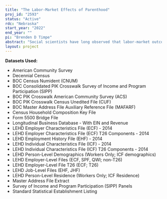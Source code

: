```yaml
---
title: "The Labor-Market Effects of Parenthood"
proj_id: "2593"
status: "Active"
rdc: "Nebraska"
start_year: "2022"
end_year: ""
pi: "Brenden D Timpe"
abstract: "Social scientists have long observed that labor-market outcomes and the accumulation of human capital are closely related to decisions about fertility. Yet much is still unknown about the way families balance the responsibilities of child-bearing, child-rearing, and career planning. Less still is known about the potential spillover effects on firms, co-workers, and social networks. This project will enhance Census data products and advance the academic literature by using Census household roster data to link family members to one another, allowing information on household relationships to be incorporated in analyses using the LEHD and other large-scale administrative data. We will use these linked data to study the relationship between child-bearing and the demographic, social, and economic characteristics of parents, their co-workers, and firms."
layout: project
---
```


**Datasets Used:**

  - American Community Survey 
  - Decennial Census 
  - BOC Census Numident (CNUM) 
  - BOC Consolidated PIK Crosswalk Survey of Income and Program Participation (SIPP) 
  - BOC PIK Crosswalk American Community Survey (ACS) 
  - BOC PIK Crosswalk Census Unedited File (CUF) 
  - BOC Master Address File Auxiliary Reference File (MAFARF) 
  - Census Household Composition Key File 
  - Form 5500 Bridge File 
  - Longitudinal Business Database - With EIN and Revenue 
  - LEHD Employer Characteristics File (ECF) - 2014 
  - LEHD Employer Characteristics File (ECF) T26 Components - 2014 
  - LEHD Employment History File (EHF) - 2014 
  - LEHD Individual Characteristics File (ICF) - 2014 
  - LEHD Individual Characteristics File (ICF) T26 Components - 2014 
  - LEHD Person-Level Demographics (Workers Only; ICF demographics) 
  - LEHD Employer-Level Files (ECF, SPF, QWI; non-T26) 
  - LEHD Employer-Level File T26 (ECF; T26) 
  - LEHD Job-Level Files (EHF, JHF) 
  - LEHD Person-Level Residence (Workers Only; ICF Residence) 
  - Master Address File Extract 
  - Survey of Income and Program Participation (SIPP) Panels 
  - Standard Statistical Establishment Listing 

